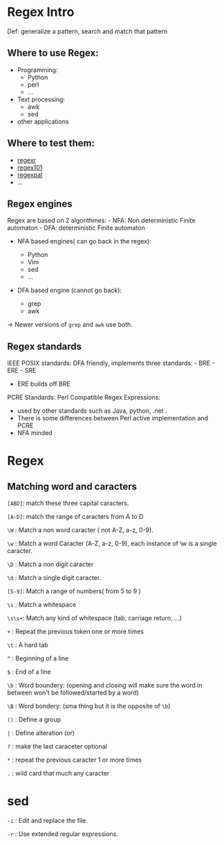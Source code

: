 
# Regex Intro

Def: generalize a pattern, search and match that pattern

## Where to use Regex:

* Programming: 
    - Python
    - perl
    - ...
* Text processing:
    - awk
    - sed
* other applications

## Where to test them:

* [regexr](https://regexr.com/)
* [regex101](https://regex101.com/)
* [regexpal](https://www.regexpal.com/)
* ...


## Regex engines

Regex are based on 2 algorithmes:
    - NFA: Non deterministic Finite automaton
    - DFA: deterministic Finite automaton

* NFA based engines( can go back in the regex):
    - Python
    - Vim
    - sed
    - ...

* DFA based engine (cannot go back):
    - grep
    - awk

-> Newer versions of `grep` and `awk` use both.

## Regex standards

IEEE POSIX standards: DFA friendly, implements three standards:
    - BRE
    - ERE
    - SRE
  * ERE builds off BRE

PCRE Standards: Perl Compatible Regex Expressions:
  * used by other standards such as Java, python, .net .
  * There is some differences between Perl active implementation and PCRE
  * NFA minded


# Regex

## Matching word and caracters

`[ABD]`: match these three capital caracters.

`[A-D]`: match the range of caracters from A to D

`\W`   : Match a non word caracter ( not A-Z, a-z, 0-9).

`\w`   : Match a word Caracter (A-Z, a-z, 0-9), each instance of \w is a single caracter.

`\D`   : Match a non digit caracter

`\d`   : Match a single digit caracter.

`[5-9]`: Match a range of numbers( from 5 to 9 )

`\s`   : Match a whitespace

`\s\s+`: Match any kind of whitespace (tab, carriage return, ...)

`+`    : Repeat the previous token one or more times

`\t`   : A hard tab

`^`    : Beginning of a line

`$`    : End of a line

`\b`   : Word boundery: (opening and closing will make sure the word in between won't be followed/started by a word)

`\B`   : Word bondery: (sma thing but it is the opposite of `\b`)

`()`   : Define a group

`|`    : Define alteration (or)

`?`    : make the last caraceter optional

`*`    : repeat the previous caracter 1 or more times

`.`    : wild card that much any caracter

# sed

`-i`   : Edit and replace the file.

`-r`   : Use extended regular expressions.


